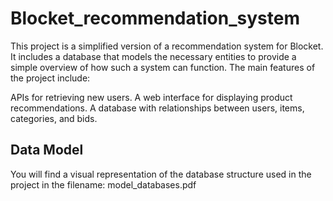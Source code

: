 # Blocket_recommendation_system

This project is a simplified version of a recommendation system for Blocket. It includes a database that models the necessary entities to provide a simple overview of how such a system can function. The main features of the project include:

APIs for retrieving new users.
A web interface for displaying product recommendations.
A database with relationships between users, items, categories, and bids.

 
## Data Model

You will find a visual representation of the database structure used in the project in the filename:
model_databases.pdf







